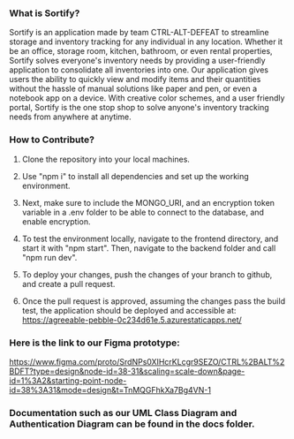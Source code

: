 ### What is Sortify?

Sortify is an application made by team CTRL-ALT-DEFEAT to streamline storage and inventory tracking for any individual in any location. Whether it be an office, storage room, kitchen, bathroom,
or even rental properties, Sortify solves everyone's inventory needs by providing a user-friendly application to consolidate all inventories into one. Our application gives users the ability to
quickly view and modify items and their quantities without the hassle of manual solutions like paper and pen, or even a notebook app on a device. With creative color schemes, and a user friendly
portal, Sortify is the one stop shop to solve anyone's inventory tracking needs from anywhere at anytime.

### How to Contribute?

1. Clone the repository into your local machines.

2. Use "npm i" to install all dependencies and set up the working environment.

3. Next, make sure to include the MONGO_URI, and an encryption token variable in a .env folder to be able to connect to the database, and enable encryption.

4. To test the environment locally, navigate to the frontend directory, and start it with "npm start". Then, navigate to the backend folder and call "npm run dev".

5. To deploy your changes, push the changes of your branch to github, and create a pull request.

6. Once the pull request is approved, assuming the changes pass the build test, the application should be deployed and accessible at: https://agreeable-pebble-0c234d61e.5.azurestaticapps.net/

### Here is the link to our Figma prototype:

https://www.figma.com/proto/SrdNPs0XIHcrKLcgr9SEZO/CTRL%2BALT%2BDFT?type=design&node-id=38-31&scaling=scale-down&page-id=1%3A2&starting-point-node-id=38%3A31&mode=design&t=TnMQGFhkXa7Bg4VN-1

### Documentation such as our UML Class Diagram and Authentication Diagram can be found in the docs folder.
